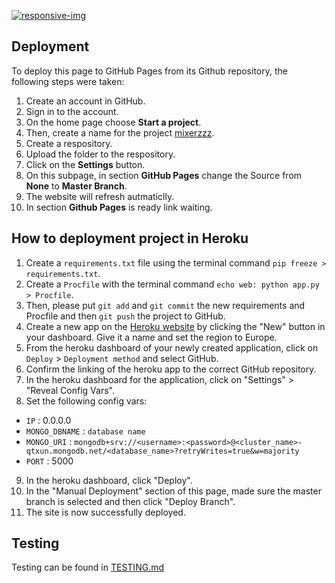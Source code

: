 <a href="https://ibb.co/NTMQCSh"><img src="https://i.ibb.co/fDsBFvR/responsive-img.png" alt="responsive-img"></a>



## Deployment

To deploy this page to GitHub Pages from its Github repository, the following steps were taken:

1. Create an account in GitHub.
2. Sign in to the account.
3. On the home page choose **Start a project**.
4. Then, create a name for the project [mixerzzz](https://github.com/Michael0812/how_to_drink_whisky).
5. Create a respository.
6. Upload the folder to the respository.
7. Click on the **Settings** button.
8. On this subpage, in section **GitHub Pages** change the Source from **None** to **Master Branch**.
9. The website will refresh autmaticlly.
10. In section **Github Pages** is ready link waiting.

## How to deployment project in Heroku

1. Create a ```requirements.txt``` file using the terminal command ```pip freeze > requirements.txt```.
2. Create a ```Procfile``` with the terminal command ```echo web: python app.py > Procfile```.
3. Then, please put ```git add``` and ```git commit``` the new requirements and Procfile and then ```git push``` the project to GitHub.
4. Create a new app on the [Heroku website](https://dashboard.heroku.com/apps) by clicking the "New" button in your dashboard. Give it a name and set the region to Europe.
5. From the heroku dashboard of your newly created application, click on ```Deploy``` > ```Deployment method``` and select GitHub.
6. Confirm the linking of the heroku app to the correct GitHub repository.
7. In the heroku dashboard for the application, click on "Settings" > "Reveal Config Vars".
8. Set the following config vars:

- ```IP```  :  0.0.0.0
- ```MONGO_DBNAME```  :  ```database name```
- ```MONGO_URI```  :  ```mongodb+srv://<username>:<password>@<cluster_name>-qtxun.mongodb.net/<database_name>?retryWrites=true&w=majority```
- ```PORT```  :  5000


9. In the heroku dashboard, click "Deploy".
10. In the "Manual Deployment" section of this page, made sure the master branch is selected and then click "Deploy Branch".
11. The site is now successfully deployed.


## Testing
Testing can be found in [TESTING.md](TESTING.md)


